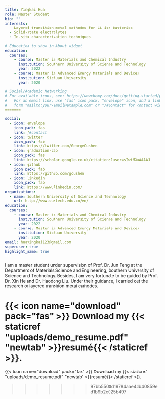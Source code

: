 ```yaml
---
title: Yingkai Hua
role: Master Student
bio: ""
interests:
  - Layered transition metal cathodes for Li-ion batteries
  - Solid-state electrolytes
  - In-situ characterization techniques

# Education to show in About widget
education:
  courses:
    - course: Master in Materials and Chemical Industry
      institution: Southern University of Science and Technology
      year: 2022
    - course: Master in Advanced Energy Materials and Devices
      institution: Sichuan University
      year: 2020

# Social/Academic Networking
# For available icons, see: https://wowchemy.com/docs/getting-started/page-builder/#icons
#   For an email link, use "fas" icon pack, "envelope" icon, and a link in the
#   form "mailto:your-email@example.com" or "/#contact" for contact widget.
=======
  
social:
  - icon: envelope
    icon_pack: fas
    link: /#contact
  - icon: twitter
    icon_pack: fab
    link: https://twitter.com/GeorgeCushen
  - icon: graduation-cap
    icon_pack: fas
    link: https://scholar.google.co.uk/citations?user=sIwtMXoAAAAJ
  - icon: github
    icon_pack: fab
    link: https://github.com/gcushen
  - icon: linkedin
    icon_pack: fab
    link: https://www.linkedin.com/
organizations:
  - name: Southern University of Science and Technology
    url: http://www.sustech.edu.cn/en/
education:
  courses:
    - course: Master in Materials and Chemical Industry
      institution: Southern University of Science and Technology
      year: 2022
    - course: Master in Advanced Energy Materials and Devices
      institution: Sichuan University
      year: 2020
email: huayingkai123@gmail.com
superuser: true
highlight_name: true
---
```

I am a master student under supervision of Prof. Dr. Jun Feng at the Department of Materials Science and Engineering, Southern University of Science and Technology. Besides, I am very fortunate to be guided by Prof. Dr. Xin He and Dr. Haodong Liu. Under their guidance, I carried out the research of layered transition metal cathodes.



{{< icon name="download" pack="fas" >}} Download my {{< staticref "uploads/demo_resume.pdf" "newtab" >}}resumé{{< /staticref >}}.
=======
{{< icon name="download" pack="fas" >}} Download my {{< staticref "uploads/demo_resume.pdf" "newtab" >}}resumé{{< /staticref >}}.
>>>>>>> 97bb5508d19784aae4db40859ed1b9b2c025b497
